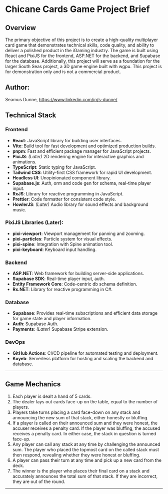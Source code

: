 # Chicane Cards Game Project Brief
## Overview
The primary objective of this project is to create a high-quality multiplayer card game that demonstrates technical skills, code quality, and ability to deliver a polished product in the iGaming industry. The game is built using React and PixiJS for the frontend, ASP.NET for the backend, and Supabase for the database. Additionally, this project will serve as a foundation for the larger South Seas project, a 3D game engine built with wgpu. This project is for demonstration only and is not a commercial product.
## Author: 
Seamus Dunne, https://www.linkedin.com/in/s-dunne/
## Technical Stack
### Frontend
- **React**: JavaScript library for building user interfaces.
- **Vite**: Build tool for fast development and optimized production builds.
- **pnpm**: Fast and efficient package manager for JavaScript projects. 
- **PixiJS**: *(Later)* 2D rendering engine for interactive graphics and animations.
- **TypeScript**: Static typing for JavaScript. 
- **Tailwind CSS**: Utility-first CSS framework for rapid UI development.
- **Headless UI**: Unopinionated component library.
- **Supabase.js**: Auth, orm and code gen for schema, real-time player input.
- **RxJS**: Library for reactive programming in JavaScript. 
- **Prettier**: Code formatter for consistent code style. 
- **HowlerJS**: *(Later)* Audio library for sound effects and background music.
### PixiJS Libraries (Later):
- **pixi-viewport**: Viewport management for panning and zooming.
- **pixi-particles**: Particle system for visual effects.
- **pixi-spine**: Integration with Spine animation tool.
- **pixi-keyboard**: Keyboard input handling.
### Backend
- **ASP.NET**: Web framework for building server-side applications.
- **Supabase SDK**: Real-time player input, auth.
- **Entity Framework Core**: Code-centric db schema definition. 
- **Rx.NET**: Library for reactive programming in C#.
### Database
- **Supabase**: Provides real-time subscriptions and efficient data storage for game state and player information.
- **Auth**: Supabase Auth.
- **Payments**: *(Later)* Supabase Stripe extension.
### DevOps
- **GitHub Actions**: CI/CD pipeline for automated testing and deployment.
- **Koyeb**: Serverless platform for hosting and scaling the backend and database.
___
## Game Mechanics
1. Each player is dealt a hand of 5 cards.
2. The dealer lays out cards face-up on the table, equal to the number of players.
3. Players take turns placing a card face-down on any stack and announcing the new sum of that stack, either honestly or bluffing.
4. If a player is called on their announced sum and they were honest, the accuser receives a penalty card. If the player was bluffing, the accused receives a penalty card. In either case, the stack in question is turned face-up.
5. Any player can call any stack at any time by challenging the announced sum. The player who placed the topmost card on the called stack must then respond, revealing whether they were honest or bluffing.
6. A player can pass their turn at any time and pick up a new card from the deck.
7. The winner is the player who places their final card on a stack and accurately announces the total sum of that stack. If they are incorrect, they are out of the round.
___
